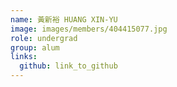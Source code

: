 ```yaml
---
name: 黃新裕 HUANG XIN-YU 
image: images/members/404415077.jpg 
role: undergrad
group: alum
links:
  github: link_to_github 
---
```

